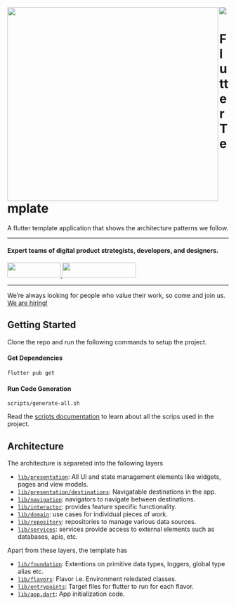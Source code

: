 <img align="left" src="https://github.com/wednesday-solutions/flutter_template/blob/master/flutter_template_github.svg" width="480" height="440" />

<div>
  <a href="https://www.wednesday.is?utm_source=gthb&utm_medium=repo&utm_campaign=serverless" align="left"><img src="https://uploads-ssl.webflow.com/5ee36ce1473112550f1e1739/5f5879492fafecdb3e5b0e75_wednesday_logo.svg"></a>
  <p>
    <h1 align="left">Flutter Template</h1>
  </p>
  <p>
  A flutter template application that shows the architecture patterns we follow.
  </p>

  ___


  <p>
    <h4>
      Expert teams of digital product strategists, developers, and designers.
    </h4>
  </p>

  <div>
    <a href="https://www.wednesday.is/contact-us?utm_source=gthb&utm_medium=repo&utm_campaign=serverless" target="_blank">
      <img src="https://uploads-ssl.webflow.com/5ee36ce1473112550f1e1739/5f6ae88b9005f9ed382fb2a5_button_get_in_touch.svg" width="121" height="34">
    </a>
    <a href="https://github.com/wednesday-solutions/" target="_blank">
      <img src="https://uploads-ssl.webflow.com/5ee36ce1473112550f1e1739/5f6ae88bb1958c3253756c39_button_follow_on_github.svg" width="168" height="34">
    </a>
  </div>

  ___

<span>We’re always looking for people who value their work, so come and join us. <a href="https://www.wednesday.is/hiring">We are hiring!</a></span>
</div>

## Getting Started
Clone the repo and run the following commands to setup the project.

#### Get Dependencies
```shell
flutter pub get
```
#### Run Code Generation
```shell
scripts/generate-all.sh
```

Read the [scripts documentation](scripts/README.md) to learn about all the scrips used in the project.

## Architecture
The architecture is separeted into the following layers
- [`lib/presentation`](lib/presentation): All UI and state management elements like widgets, pages and view models.
- [`lib/presentation/destinations`](lib/presentation/destinations): Navigatable destinations in the app. 
- [`lib/navigation`](lib/navigation): navigators to navigate between destinations.
- [`lib/interactor`](lib/interactor): provides feature specific functionality.
- [`lib/domain`](lib/domain): use cases for individual pieces of work.
- [`lib/repository`](lib/repository): repositories to manage various data sources.
- [`lib/services`](lib/services): services provide access to external elements such as databases, apis, etc.

Apart from these layers, the template has
- [`lib/foundation`](lib/foundation): Extentions on primitive data types, loggers, global type alias etc.
- [`lib/flavors`](lib/flavors): Flavor i.e. Environment reledated classes.
- [`lib/entrypoints`](lib/entrypoints): Target files for flutter to run for each flavor.
- [`lib/app.dart`](lib/app.dart): App initialization code.
